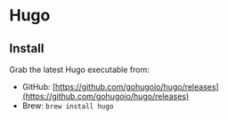 # Hugo

## Install
Grab the latest Hugo executable from:
- GitHub: [https://github.com/gohugoio/hugo/releases](https://github.com/gohugoio/hugo/releases)
- Brew: ```brew install hugo```

